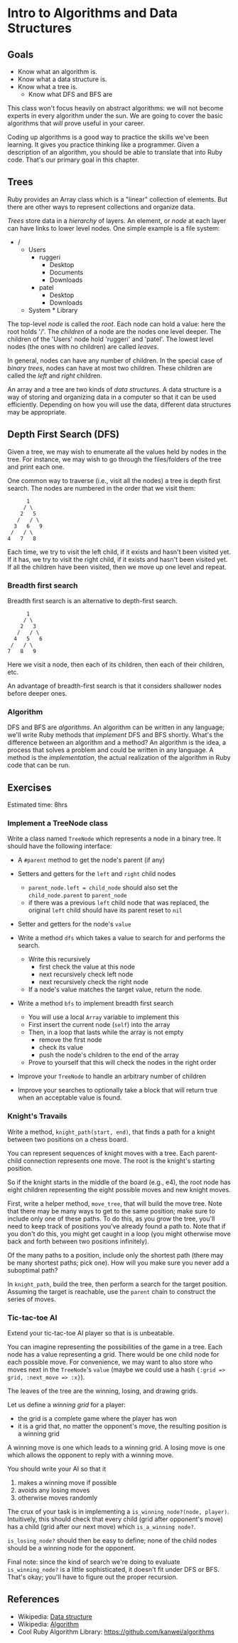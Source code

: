 # Intro to Algorithms and Data Structures

## Goals

* Know what an algorithm is.
* Know what a data structure is.
* Know what a tree is.
  * Know what DFS and BFS are

This class won't focus heavily on abstract algorithms: we will not
become experts in every algorithm under the sun. We are going to cover
the basic algorithms that *will* prove useful in your career.

Coding up algorithms is a good way to practice the skills we've been
learning. It gives you practice thinking like a programmer. Given a
description of an algorithm, you should be able to translate that into
Ruby code. That's our primary goal in this chapter.

## Trees

Ruby provides an Array class which is a "linear" collection of
elements. But there are other ways to represent collections and
organize data.

*Trees* store data in a *hierarchy* of layers. An element, or *node*
at each layer can have links to lower level nodes. One simple example
is a file system:

* /
    * Users
        * ruggeri
            * Desktop
            * Documents
            * Downloads
        * patel
            * Desktop
            * Downloads
  * System
        * Library

The top-level *node* is called the *root*. Each node can hold a value:
here the root holds '/'. The *children* of a node are the nodes one
level deeper. The children of the 'Users' node hold 'ruggeri' and
'patel'. The lowest level nodes (the ones with no children) are called
*leaves*.

In general, nodes can have any number of children. In the special case
of *binary trees*, nodes can have at most two children. These children
are called the *left* and *right* children.

An array and a tree are two kinds of *data structures*. A data
structure is a way of storing and organizing data in a computer so
that it can be used efficiently. Depending on how you will use the
data, different data structures may be appropriate.

## Depth First Search (DFS)

Given a tree, we may wish to enumerate all the values held by nodes in
the tree. For instance, we may wish to go through the files/folders of
the tree and print each one.

One common way to traverse (i.e., visit all the nodes) a tree is depth
first search. The nodes are numbered in the order that we visit them:

          1
         / \
        2   5
       /   / \
      3   6   9
     /   / \
    4   7   8

Each time, we try to visit the left child, if it exists and hasn't
been visited yet. If it has, we try to visit the right child, if it
exists and hasn't been visited yet. If all the children have been
visited, then we move up one level and repeat.

### Breadth first search

Breadth first search is an alternative to depth-first search.

          1
         / \
        2   3
       /   / \
      4   5   6
     /   / \
    7   8   9

Here we visit a node, then each of its children, then each of their
children, etc.

An advantage of breadth-first search is that it considers shallower
nodes before deeper ones.

### Algorithm

DFS and BFS are *algorithms*. An algorithm can be written in any
language; we'll write Ruby methods that *implement* DFS and BFS
shortly. What's the difference between an algorithm and a method? An
algorithm is the idea, a process that solves a problem and could be
written in any language. A method is the *implementation*, the actual
realization of the algorithm in Ruby code that can be run.

## Exercises

Estimated time: 8hrs

### Implement a TreeNode class

Write a class named `TreeNode` which represents a node in a binary
tree. It should have the following interface:

* A `#parent` method to get the node's parent (if any)
* Setters and getters for the `left` and `right` child nodes
  * `parent_node.left = child_node` should also set the
    `child_node.parent` to `parent_node`
  * if there was a previous `left` child node that was replaced, the
    original `left` child should have its parent reset to `nil`
* Setter and getters for the node's `value`

* Write a method `dfs` which takes a value to search for and performs
  the search.
  * Write this recursively
    * first check the value at this node
    * next recursively check left node
    * next recursively check the right node
  * If a node's value matches the target value, return the node.

* Write a method `bfs` to implement breadth first search
  * You will use a local `Array` variable to implement this
  * First insert the current node (`self`) into the array
  * Then, in a loop that lasts while the array is not empty
    * remove the first node
    * check its value
    * push the node's children to the end of the array
  * Prove to yourself that this will check the nodes in the right
    order

* Improve your `TreeNode` to handle an arbitrary number of children
* Improve your searches to optionally take a block that will return
  true when an acceptable value is found.

### Knight's Travails

Write a method, `knight_path(start, end)`, that finds a path for a
knight between two positions on a chess board.

You can represent sequences of knight moves with a tree. Each
parent-child connection represents one move. The root is the knight's
starting position.

So if the knight starts in the middle of the board (e.g., e4), the
root node has eight children representing the eight possible moves and
new knight moves.

First, write a helper method, `move_tree`, that will build the move
tree. Note that there may be many ways to get to the same position;
make sure to include only one of these paths. To do this, as you grow
the tree, you'll need to keep track of positions you've already found
a path to. Note that if you don't do this, you might get caught in a
loop (you might otherwise move back and forth between two positions
infinitely).

Of the many paths to a position, include only the shortest path (there
may be many shortest paths; pick one). How will you make sure you
never add a suboptimal path?

In `knight_path`, build the tree, then perform a search for the target
position. Assuming the target is reachable, use the `parent` chain to
construct the series of moves.

### Tic-tac-toe AI

Extend your tic-tac-toe AI player so that is is unbeatable.

You can imagine representing the possibilities of the game in a
tree. Each node has a value representing a grid. There would be one
child node for each possible move. For convenience, we may want to
also store who moves next in the `TreeNode`'s `value` (maybe we could
use a hash `{:grid => grid, :next_move => :x}`).

The leaves of the tree are the winning, losing, and drawing grids.

Let us define a *winning grid* for a player:

* the grid is a complete game where the player has won
* it is a grid that, no matter the opponent's move, the resulting
  position is a winning grid

A winning move is one which leads to a winning grid. A losing move is
one which allows the opponent to reply with a winning move.

You should write your AI so that it

1. makes a winning move if possible
2. avoids any losing moves
3. otherwise moves randomly

The crux of your task is in implementing a `is_winning_node?(node,
player)`. Intuitively, this should check that every child (grid after
opponent's move) has a child (grid after our next move) which
`is_a_winning node?`.

`is_losing_node?` should then be easy to define; none of the child
nodes should be a winning node for the opponent.

Final note: since the kind of search we're doing to evaluate
`is_winning_node?` is a little sophisticated, it doesn't fit under DFS
or BFS. That's okay; you'll have to figure out the proper recursion.

## References

* Wikipedia: [Data structure](http://en.wikipedia.org/wiki/Data_structure)
* Wikipedia: [Algorithm](http://en.wikipedia.org/wiki/Algorithm)
* Cool Ruby Algorithm Library: https://github.com/kanwei/algorithms
